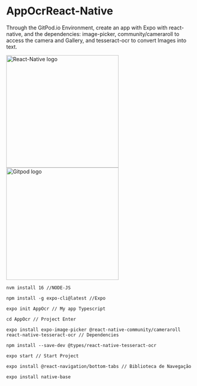 # AppOcrReact-Native
Through the GitPod.io Environment, create an app with Expo with react-native, and the dependencies: image-picker, community/cameraroll to access the camera and Gallery, and tesseract-ocr to convert Images into text.

<img src="https://i.stack.imgur.com/bdPMp.jpg" alt="React-Native logo" width="300" > <img src="https://mad.ac/media/1024/images/projects/gitpod/gitpod-logo.jpg" alt="Gitpod logo" width="300"> 
```command_line
nvm install 16 //NODE-JS
```
```command_line
npm install -g expo-cli@latest //Expo
```
```command_line
expo init AppOcr // My app Typescript
```
```command_line
cd AppOcr // Project Enter
```
```command_line
expo install expo-image-picker @react-native-community/cameraroll react-native-tesseract-ocr // Dependencies
```
```command_line
npm install --save-dev @types/react-native-tesseract-ocr
```
```command_line
expo start // Start Project
```
```command_line
expo install @react-navigation/bottom-tabs // Biblioteca de Navegação
```
```command_line
expo install native-base
```




